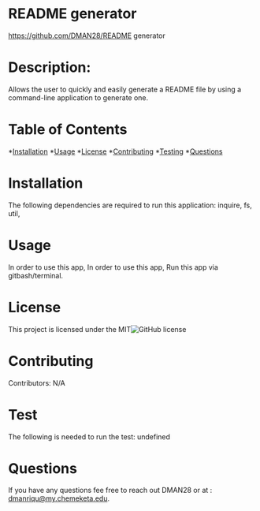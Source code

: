 
  # README generator
  https://github.com/DMAN28/README generator
  # Description: 
  Allows the user to quickly and easily generate a README file by using a command-line application to generate one.
  # Table of Contents
  *[Installation](#installation)
  *[Usage](#usage)
  *[License](#license)
  *[Contributing](#contributing)
  *[Testing](#testing)
  *[Questions](#questions)
  # Installation
  The following dependencies are required to run this application: inquire, fs, util,
  # Usage
  In order to use this app, In order to use this app, Run this app via gitbash/terminal.
  # License
  This project is licensed under the MIT![GitHub license](https://img.shields.io/badge/License-MIT-yellow.svg)
 
  # Contributing
  Contributors: N/A 
  # Test 
  The following is needed to run the test: undefined
  # Questions 
If you have any questions fee free to reach out DMAN28 or at : dmanriqu@my.chemeketa.edu.

